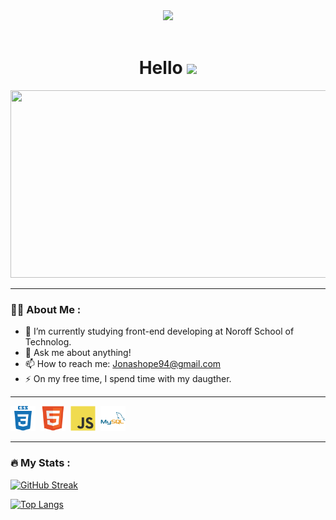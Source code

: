 <div id="header" align="center">
  <img width="200px" src="https://media.giphy.com/media/du3J3cXyzhj75IOgvA/giphy.gif"></img>
   <div id="badges">
     <img src="https://komarev.com/ghpvc/?username=JonasHope&style=flat-square&color=blue" alt=""/>
   </div>
   <h1>
      Hello
      <img src="https://media.giphy.com/media/hvRJCLFzcasrR4ia7z/giphy.gif" width="30px"/>
   </h1>
 </div>
 
 <div id="banner" align="center">
   <img src="https://media.giphy.com/media/qgQUggAC3Pfv687qPC/giphy.gif" width="600" height="300"></img>
 </div>
 
 ---
 
 ### 👨‍⚖️ About Me :
 
 
- 🌱 I’m currently studying front-end developing at Noroff School of Technolog.
- 💬 Ask me about anything!
- 📫 How to reach me: Jonashope94@gmail.com
- ⚡ On my free time, I spend time with my daugther.
 
---

<div>
  <img src="https://github.com/devicons/devicon/blob/master/icons/css3/css3-plain-wordmark.svg"  title="CSS3" alt="CSS" width="40" height="40"/>&nbsp;
  <img src="https://github.com/devicons/devicon/blob/master/icons/html5/html5-original.svg" title="HTML5" alt="HTML" width="40" height="40"/>&nbsp;
  <img src="https://github.com/devicons/devicon/blob/master/icons/javascript/javascript-original.svg" title="JavaScript" alt="JavaScript" width="40" height="40"/>&nbsp;
  <img src="https://github.com/devicons/devicon/blob/master/icons/mysql/mysql-original-wordmark.svg" title="MySQL"  alt="MySQL" width="40" height="40"/>&nbsp;
</div>

---

### :fire: My Stats :
 [![GitHub Streak](http://github-readme-streak-stats.herokuapp.com?user=JonasHope&theme=dark&background=000000)](https://git.io/streak-stats)
 
[![Top Langs](https://github-readme-stats.vercel.app/api/top-langs/?username=JonasHope&layout=compact&theme=vision-friendly-dark)](https://github.com/anuraghazra/github-readme-stats)
